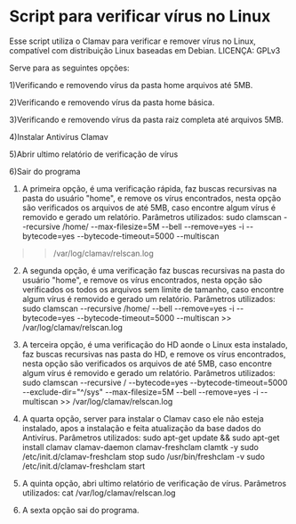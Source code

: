 #  Script para verificar vírus no Linux


Esse script utiliza o Clamav para verificar e remover vírus no Linux, compatível com distribuição Linux baseadas em Debian.
LICENÇA: GPLv3 

Serve para as seguintes opções:

1)Verificando e removendo vírus da pasta home arquivos até 5MB.

2)Verificando e removendo vírus da pasta home básica.

3)Verificando e removendo vírus da pasta raiz completa até arquivos 5MB.

4)Instalar Antivírus Clamav

5)Abrir ultimo relatório de verificação de vírus

6)Sair do programa

1. A primeira opção, é uma verificação rápida, faz buscas recursivas na pasta do usuário "home", e remove os vírus encontrados, nesta opção são verificados os arquivos de até 5MB, caso encontre algum vírus é removido e gerado um relatório.
Parâmetros utilizados:
		sudo clamscan --recursive /home/ --max-filesize=5M --bell --remove=yes -i --bytecode=yes --bytecode-timeout=5000 --multiscan
 >> /var/log/clamav/relscan.log

2. A segunda opção, é uma verificação faz buscas recursivas na pasta do usuário "home", e remove os vírus encontrados, nesta opção são verificados os todos os arquivos sem limite de tamanho, caso encontre algum vírus é removido e gerado um relatório.
Parâmetros utilizados:
	sudo clamscan --recursive /home/ --bell --remove=yes -i --bytecode=yes --bytecode-timeout=5000 --multiscan >> /var/log/clamav/relscan.log

3. A terceira opção, é uma verificação do HD aonde o Linux esta instalado, faz buscas recursivas nas pasta do HD, e remove os vírus encontrados, nesta opção são verificados os arquivos de até 5MB, caso encontre algum vírus é removido e gerado um relatório.
Parâmetros utilizados:
	sudo clamscan --recursive / --bytecode=yes --bytecode-timeout=5000 --exclude-dir="^/sys" --max-filesize=5M --bell --remove=yes -i --multiscan >> /var/log/clamav/relscan.log

4. A quarta opção, server para instalar o Clamav caso ele não esteja instalado, apos a instalação e feita atualização da base dados do Antivírus.
Parâmetros utilizados:
	sudo apt-get update && sudo apt-get install clamav clamav-daemon clamav-freshclam clamtk -y
	sudo /etc/init.d/clamav-freshclam stop
	sudo /usr/bin/freshclam -v
	sudo /etc/init.d/clamav-freshclam start	

5. A quinta opção, abri ultimo relatório de verificação de vírus.
Parâmetros utilizados:
	cat /var/log/clamav/relscan.log

6. A sexta opção sai do programa.